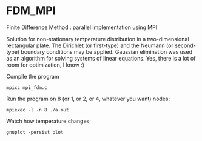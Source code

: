 # FDM_MPI
Finite Difference Method : parallel implementation using MPI

Solution for non-stationary temperature distribution in a two-dimensional rectangular plate.
The Dirichlet (or first-type) and the Neumann (or second-type) boundary conditions may be applied.
Gaussian elimination was used as an algorithm for solving systems of linear equations. Yes, there is a lot of room for optimization, I know :)

Compile the program

    mpicc mpi_fdm.c

Run the program on 8 (or 1, or 2, or 4, whatever you want) nodes:

    mpiexec -l -n 8 ./a.out

Watch how temperature changes:

    gnuplot -persist plot
